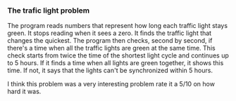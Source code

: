 ### The trafic light problem

The program reads numbers that represent how long each traffic light stays green. It stops reading when it sees a zero. It finds the traffic light that changes the quickest. The program then checks, second by second, if there's a time when all the traffic lights are green at the same time. This check starts from twice the time of the shortest light cycle and continues up to 5 hours. If it finds a time when all lights are green together, it shows this time. If not, it says that the lights can't be synchronized within 5 hours.

I think this problem was a very interesting problem rate it a 5/10 on how hard it was.

